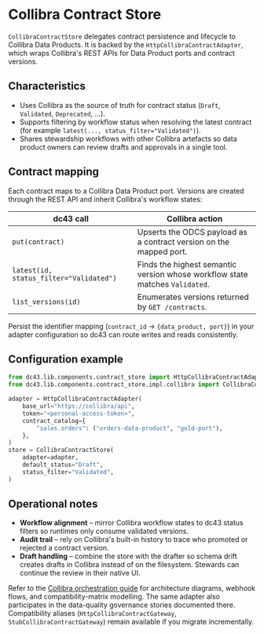 # Collibra Contract Store

`CollibraContractStore` delegates contract persistence and lifecycle to
Collibra Data Products. It is backed by the
`HttpCollibraContractAdapter`, which wraps Collibra's REST APIs for Data
Product ports and contract versions.

## Characteristics

* Uses Collibra as the source of truth for contract status (`Draft`,
  `Validated`, `Deprecated`, …).
* Supports filtering by workflow status when resolving the latest
  contract (for example `latest(..., status_filter="Validated")`).
* Shares stewardship workflows with other Collibra artefacts so data
  product owners can review drafts and approvals in a single tool.

## Contract mapping

Each contract maps to a Collibra Data Product port. Versions are created through
the REST API and inherit Collibra's workflow states:

| dc43 call | Collibra action |
| --- | --- |
| `put(contract)` | Upserts the ODCS payload as a contract version on the mapped port. |
| `latest(id, status_filter="Validated")` | Finds the highest semantic version whose workflow state matches `Validated`. |
| `list_versions(id)` | Enumerates versions returned by `GET /contracts`. |

Persist the identifier mapping (`contract_id` → `{data_product, port}`) in your
adapter configuration so dc43 can route writes and reads consistently.

## Configuration example

```python
from dc43.lib.components.contract_store import HttpCollibraContractAdapter
from dc43.lib.components.contract_store.impl.collibra import CollibraContractStore

adapter = HttpCollibraContractAdapter(
    base_url="https://collibra/api",
    token="<personal-access-token>",
    contract_catalog={
        "sales.orders": ("orders-data-product", "gold-port"),
    },
)
store = CollibraContractStore(
    adapter=adapter,
    default_status="Draft",
    status_filter="Validated",
)
```

## Operational notes

* **Workflow alignment** – mirror Collibra workflow states to dc43 status
  filters so runtimes only consume validated versions.
* **Audit trail** – rely on Collibra's built-in history to trace who promoted or
  rejected a contract version.
* **Draft handling** – combine the store with the drafter so schema drift creates
  drafts in Collibra instead of on the filesystem. Stewards can continue the
  review in their native UI.

Refer to the [Collibra orchestration guide](../data-quality-governance/collibra.md)
for architecture diagrams, webhook flows, and compatibility-matrix modelling.
The same adapter also participates in the data-quality governance stories
documented there. Compatibility aliases (`HttpCollibraContractGateway`,
`StubCollibraContractGateway`) remain available if you migrate incrementally.
